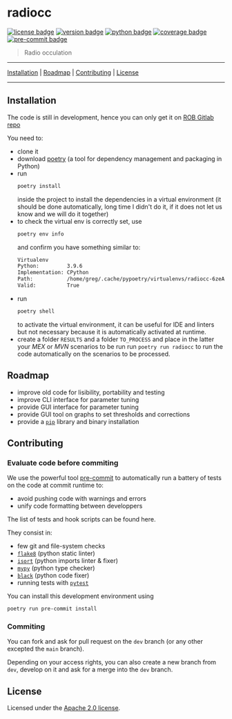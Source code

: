 # radiocc

[![license badge]][license file]
[![version badge]][repo url]
[![python badge]][python url]
[![coverage badge]][coverage url]
[![pre-commit badge]][pre-commit url]

> Radio occulation

---

[Installation](#installation) |
[Roadmap](#roadmap) |
[Contributing](#contributing) |
[License](#license)

---

## Installation

The code is still in development, hence you can only get it on
[ROB Gitlab repo][repo url]

You need to:

+ clone it
+ download [poetry][poetry url] (a tool for dependency management and packaging
  in Python)
+ run
  ```sh
  poetry install
  ```
  inside the project to install the dependencies in a virtual environment (it
  should be done automatically, long time I didn't do it, if it does not let us
  know and we will do it together)
+ to check the virtual env is correctly set, use
  ```sh
  poetry env info
  ```
  and confirm you have something similar to:
  ```sh
  Virtualenv
  Python:         3.9.6
  Implementation: CPython
  Path:           /home/greg/.cache/pypoetry/virtualenvs/radiocc-6zeAPCek-py3.9
  Valid:          True
  ```
+ run
  ```sh
  poetry shell
  ```
  to activate the virtual environment, it can be useful for IDE
  and linters but not necessary because it is automatically activated at runtime.
+ create a folder `RESULTS` and a folder `TO_PROCESS` and place in the latter
  your *MEX* or *MVN* scenarios to be run run `poetry run radiocc` to run the code
  automatically on the scenarios to be processed.

## Roadmap

+ improve old code for lisibility, portability and testing
+ improve CLI interface for parameter tuning
+ provide GUI interface for parameter tuning
+ provide GUI tool on graphs to set thresholds and corrections
+ provide a [`pip`][pip url] library and binary installation

## Contributing

### Evaluate code before commiting

We use the powerful tool [pre-commit][pre-commit url] to automatically run a
battery of tests on the code at commit runtime to:

+ avoid pushing code with warnings and errors
+ unify code formatting between developpers

The list of tests and hook scripts can be found here.

They consist in:

+ few git and file-system checks
+ [`flake8`][flake8 url] (python static linter)
+ [`isort`][isort url] (python imports linter & fixer)
+ [`mypy`][mypy url] (python type checker)
+ [`black`][black url] (python code fixer)
+ running tests with [`pytest`][pytest url]

You can install this development environment using

```sh
poetry run pre-commit install
```

### Commiting

You can fork and ask for pull request on the `dev` branch (or any other excepted
the `main` branch).

Depending on your access rights, you can also create a new
branch from `dev`, develop on it and ask for a merge into the `dev` branch.

## License

Licensed under the [Apache 2.0 license][license file].

[repo url]: https://gitlab-as.oma.be/gregoireh/radiocc
[pre-commit file]: https://gitlab-as.oma.be/gregoireh/radiocc/-/raw/main/.pre-commit-config.yaml
[license file]: https://gitlab-as.oma.be/gregoireh/radiocc/-/raw/main/LICENSE
[license badge]: https://img.shields.io/badge/License-Apache%202.0-blue.svg
[coverage badge]: https://img.shields.io/badge/coverage-0%25-red
[coverage url]: https://github.com/pytest-dev/pytest-cov
[version badge]: https://img.shields.io/badge/version-0.4.1-blue
[python url]: https://www.python.org/
[python badge]: https://img.shields.io/badge/python->=3.9,<3.10-blue
[pre-commit url]: https://pre-commit.com
[pre-commit badge]: https://img.shields.io/badge/pre--commit-enabled-brightgreen?logo=pre-commit&logoColor=white
[poetry url]: https://python-poetry.org/docs
[flake8 url]: https://flake8.pycqa.org/en/latest
[isort url]: https://github.com/timothycrosley/isort
[mypy url]: http://mypy-lang.org
[black url]: https://github.com/psf/black
[pytest url]: https://docs.pytest.org/en/latest
[pip url]: https://pip.pypa.io/en/stable/
